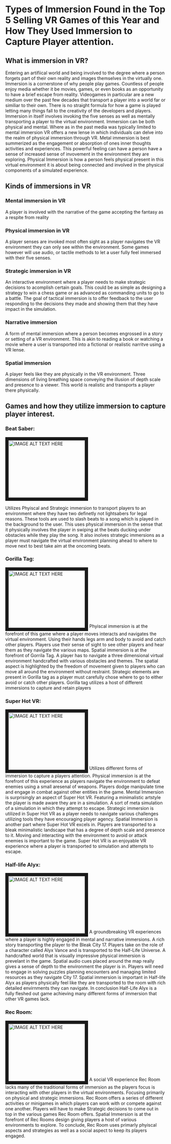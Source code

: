 # Types of Immersion Found in the Top 5 Selling VR Games of this Year and How They Used Immersion to Capture Player attention.

## What is immersion in VR?
Entering an artifiical world and being involved to the degree where a person forgets part of their own reality and images themselves in the virtually one. Immersion is a cornerstone of why people play games. Countless of people enjoy media whether it be movies, games, or even books as an opportunity to have a brief escape from reality. Videogames in particular are a new medium over the past few decades that transport a player into a world far or similiar to their own. There is no straight formula for how a game is played letting many things fall to the creativity of the developers and players. Immersion in itself involves invoking the five senses as well as mentally transporting a player to the virtual environment. Immersion can be both physical and mental. Where as in the past media was typically limited to mental immersion VR offers a new lense in which individuals can delve into the realm of physical immersion through VR. Metal immersion is best summerized as the engagement or absorption of ones inner thoughts activities and experiences. This powerful feeling can have a person have a sense of increased sense of invovement in the environment they are exploring. Physical Immersion is how a person feels physical present in this virtual environment it is about being connected and involved in the physical components of a simulated experience.  

## Kinds of immersions in VR

### Mental immersion in VR
  A player is involved with the narrative of the game accepting the fantasy as a respite from reality

### Physical immersion in VR
A player senses are invoked most often sight as a player navigates the VR environment they can only see within the environment. Some games however will use audio, or tactile methods to let a user fully feel immersed with their five senses. 

### Strategic immersion in VR
An interactive environment where a player needs to make strategic decisions to acomplish certain goals. This could be as simple as designing a strategy to win a chess game or as advanced as commanding units to go to a battle. The goal of tactical immersion is to offer feedback to the user responding to the decisions they made and showing them that they have impact in the simulation.

### Narrative immersion
A form of mental immersion where a person becomes engrossed in a story or setting of a VR environment. This is akin to reading a book or watching a movie where a user is transported into a fictional or realistic narritve using a VR lense.

### Spatial immersion
A player feels like they are physically in the VR environment. Three dimensions of living breathing space conveying the illusion of depth scale and presence to a viewer. This world is realistic and transports a player there physically. 


## Games and how they utilize immersion to capture player interest. 

### Beat Saber:
<a href="https://www.youtube.com/watch?v=ZZWDwHN0dLw
" target="_blank"><img src="http://img.youtube.com/vi/ZZWDwHN0dLw/0.jpg" 
alt="IMAGE ALT TEXT HERE" width="240" height="180" border="10" /></a>

Utilizes Phyiscal and Strategic immersion to transport players to an environment where they have two definetly not lightsabers for legal reasons. These tools are used to slash beats to a song which is played in the background to the user. This uses physical immersion in the sense that it physically involves the player in swiping at the beats ducking under obstacles while they play the song. It also inolves strategic immersions as a player must navigate the virtual environment planning ahead to where to move next to best take aim at the oncoming beats. 

### Gorilla Tag:
<a href="https://www.youtube.com/watch?v=hCY3A5ibQhQ
" target="_blank"><img src="http://img.youtube.com/vi/hCY3A5ibQhQ/0.jpg" 
alt="IMAGE ALT TEXT HERE" width="240" height="180" border="10" /></a>
Phyiscal immersion is at the forefront of this game where a player moves interacts and navigates the virtual environment. Using their hands legs arm and body to avoid and catch other players. Players use their sense of sight to see other players and hear them as they navigate the various maps. Spatial immersion is at the forefront of Gorrila Tag. A player has to navigate a three dimensional virtual environment handcrafted with various obstacles and themes. The spatial aspect is highlighted by the freedom of movement given to players who can move all around the environment without restraint. Strategic elements are present in Gorilla tag as a player must carefully chose where to go to either avoid or catch other players. Gorilla tag utilizes a host of different immersions to capture and retain players 

### Super Hot VR:
<a href="https://www.youtube.com/watch?v=9_aYoOw6qnk
" target="_blank"><img src="http://img.youtube.com/vi/9_aYoOw6qnk/0.jpg" 
alt="IMAGE ALT TEXT HERE" width="240" height="180" border="10" /></a>
Utilizes different forms of immersion to capture a players attention. Physical immersion is at the forefront of this experience as players navigate the environment to defeat enemies using a small aresenal of weapons. Players dodge manipulate time and engage in combat against other entities in the game. Mental Immersion is surprisingly an aspect of Super Hot VR. Featuring a minimalistic artstyle the player is made aware they are in a simulation. A sort of meta simulation of a simulation in which they attempt to escape. Strategic immersion is utilized in Super Hot VR as a player needs to navigate various challenges utilizing tools they have encouraging player agency. Spatial Immersion is another part where Super Hot VR excels in. Players are transported to a bleak minimalistic landscape that has a degree of depth scale and presence to it. Moving and interacting with the environment to avoid or attack enemies is important to the game. Super Hot VR is an enjoyable VR experience where a player is transported to simulation and attempts to escape.

### Half-life Alyx:
<a href="https://www.youtube.com/watch?v=irOygvn2G1I
" target="_blank"><img src="http://img.youtube.com/vi/irOygvn2G1I/0.jpg" 
alt="IMAGE ALT TEXT HERE" width="240" height="180" border="10" /></a>
A groundbreaking VR experiences where a player is highly engaged in mental and narrative immersions. A rich story transporting the player to the Bleak City 17. Players take on the role of a character called Alyx Vance and is transported to the Half-Life Universe. A handcrafted world that is visually impressive physical immersion is prevelant in the game. Spatial audio cues placed around the map really gives a sense of depth to the environment the player is in. Players will need to engage in solving puzzles planning encounters and managing limited resources as they navigate City 17. Spatial immersion is important in Half-life Alyx as players physically feel like they are transported to the room with rich detailed envirnments they can navigate. In conclusion Half-Life Alyx is a fully fleshed out game achieving many different forms of immersion that other VR games lack. 
### Rec Room:
<a href="https://www.youtube.com/watch?v=KQO5CnPWHLo
" target="_blank"><img src="http://img.youtube.com/vi/KQO5CnPWHLok/0.jpg" 
alt="IMAGE ALT TEXT HERE" width="240" height="180" border="10" /></a>
A social VR experience Rec Room lacks many of the traditional forms of immersion as the players focus is interacting with other players in the virtual environments. Focusing primarily on physical and strategic immersions. Rec Room offers a series of different activities or minigames in which players can work with or compete against one another. Players will have to make Strategic decisions to come out in top in the various games Rec Room offers. Spatial Immersion is at the forefront of Rec Rooms design giving players a host of various environments to explore. To conclude, Rec Room uses primarly phyiscal aspects and strategies as well as a social aspect to keep its players engaged.
